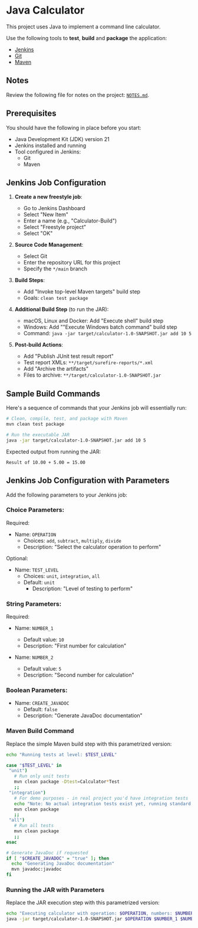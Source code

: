 # Java Calculator

This project uses Java to implement a command line calculator.

Use the following tools to **test**, **build** and **package** the application:

- [Jenkins](https://www.jenkins.io/)
- [Git](https://git-scm.com/)
- [Maven](https://maven.apache.org/)

## Notes

Review the following file for notes on the project: [`NOTES.md`](./NOTES.md).

## Prerequisites

You should have the following in place before you start:

- Java Development Kit (JDK) version 21
- Jenkins installed and running
- Tool configured in Jenkins:
  - Git
  - Maven

## Jenkins Job Configuration

1. **Create a new freestyle job**:
   - Go to Jenkins Dashboard
   - Select "New Item"
   - Enter a name (e.g., "Calculator-Build")
   - Select "Freestyle project"
   - Select "OK"

1. **Source Code Management**:
   - Select Git
   - Enter the repository URL for this project
   - Specify the `*/main` branch

1. **Build Steps**:
   - Add "Invoke top-level Maven targets" build step
   - Goals: `clean test package`

1. **Additional Build Step** (to run the JAR):
   - macOS, Linux and Docker: Add "Execute shell" build step
   - Windows: Add ""Execute Windows batch command" build step
   - Command: `java -jar target/calculator-1.0-SNAPSHOT.jar add 10 5`

1. **Post-build Actions**:
   - Add "Publish JUnit test result report"
   - Test report XMLs: `**/target/surefire-reports/*.xml`
   - Add "Archive the artifacts"
   - Files to archive: `**/target/calculator-1.0-SNAPSHOT.jar`

## Sample Build Commands

Here's a sequence of commands that your Jenkins job will essentially run:

```bash
# Clean, compile, test, and package with Maven
mvn clean test package

# Run the executable JAR
java -jar target/calculator-1.0-SNAPSHOT.jar add 10 5
```

Expected output from running the JAR:

```
Result of 10.00 + 5.00 = 15.00
```

## Jenkins Job Configuration with Parameters

Add the following parameters to your Jenkins job:

### Choice Parameters:

Required:

- Name: `OPERATION`
  - Choices: `add`, `subtract`, `multiply`, `divide`
  - Description: "Select the calculator operation to perform"

Optional:

- Name: `TEST_LEVEL`
  - Choices: `unit`, `integration`, `all`
  - Default: `unit`
     - Description: "Level of testing to perform"

### String Parameters:

Required:

- Name: `NUMBER_1`
  - Default value: `10`
  - Description: "First number for calculation"

- Name: `NUMBER_2`
  - Default value: `5`
  - Description: "Second number for calculation"

### Boolean Parameters:

- Name: `CREATE_JAVADOC`
  - Default: `false`
  - Description: "Generate JavaDoc documentation"

### Maven Build Command

Replace the simple Maven build step with this parametrized version:

```bash
echo "Running tests at level: $TEST_LEVEL"

case "$TEST_LEVEL" in
 "unit")
   # Run only unit tests
   mvn clean package -Dtest=Calculator*Test
   ;;
 "integration")
   # For demo purposes - in real project you'd have integration tests
   echo "Note: No actual integration tests exist yet, running standard tests"
   mvn clean package
   ;;
 "all")
   # Run all tests
   mvn clean package
   ;;
esac

# Generate JavaDoc if requested
if [ "$CREATE_JAVADOC" = "true" ]; then
  echo "Generating JavaDoc documentation"
  mvn javadoc:javadoc
fi
```

### Running the JAR with Parameters

Replace the JAR execution step with this parametrized version:

```bash
echo "Executing calculator with operation: $OPERATION, numbers: $NUMBER_1 and $NUMBER_2"
java -jar target/calculator-1.0-SNAPSHOT.jar $OPERATION $NUMBER_1 $NUMBER_2
```


